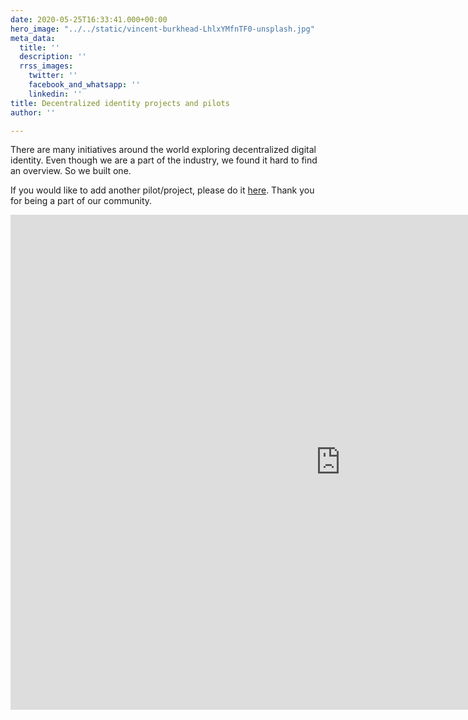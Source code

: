 ```yaml
---
date: 2020-05-25T16:33:41.000+00:00
hero_image: "../../static/vincent-burkhead-LhlxYMfnTF0-unsplash.jpg"
meta_data:
  title: ''
  description: ''
  rrss_images:
    twitter: ''
    facebook_and_whatsapp: ''
    linkedin: ''
title: Decentralized identity projects and pilots
author: ''

---
```

There are many initiatives around the world exploring decentralized digital identity. Even though we are a part of the industry, we found it hard to find an overview. So we built one.

If you would like to add another pilot/project, please do it [here](https://gataca.io/submit-a-decentralized-identity-pilot-or-project/). Thank you for being a part of our community.

<div>

<iframe width="1056" height="792" src="https://datastudio.google.com/embed/reporting/15e44ee6-eb08-428c-8725-b35f70f3ede1/page/Gb2JB" frameborder="0" style="border:0" allowfulls_reen></ifra_me> 

</div>